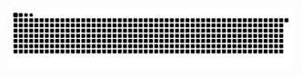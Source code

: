 
![亮色](https://raw.githubusercontent.com/Catw1thu/Catw1thu/output/github-contribution-grid-snake.svg)

<!--
-⚡-
![](./profile-3d-contrib/profile-night-green.svg)
-->
<!--
**Catw1thu/Catw1thu** is a ✨ _special_ ✨ repository because its `README.md` (this file) appears on your GitHub profile.

Here are some ideas to get you started:

- 🔭 I’m currently working on ...
- 🌱 I’m currently learning ...
- 👯 I’m looking to collaborate on ...
- 🤔 I’m looking for help with ...
- 💬 Ask me about ...
- 📫 How to reach me: ...
- 😄 Pronouns: ...
- ⚡ Fun fact: ...
-->

